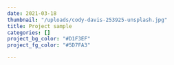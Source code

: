 ```yaml
---
date: 2021-03-18
thumbnail: "/uploads/cody-davis-253925-unsplash.jpg"
title: Project sample
categories: []
project_bg_color: "#D1F3EF"
project_fg_color: "#5D7FA3"

---
```

